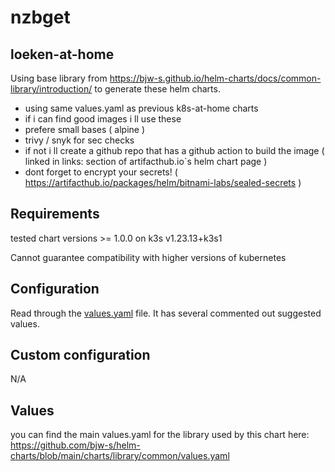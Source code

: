# nzbget

## loeken-at-home

Using base library from https://bjw-s.github.io/helm-charts/docs/common-library/introduction/ to generate these helm charts.
- using same values.yaml as previous k8s-at-home charts
- if i can find good images i ll use these
- prefere small bases ( alpine )
- trivy / snyk for sec checks
- if not i ll create a github repo that has a github action to build the image ( linked in links: section of artifacthub.io`s helm chart page )
- dont forget to encrypt your secrets! ( https://artifacthub.io/packages/helm/bitnami-labs/sealed-secrets )

## Requirements
tested chart versions >= 1.0.0 on k3s v1.23.13+k3s1

Cannot guarantee compatibility with higher versions of kubernetes

## Configuration

Read through the [values.yaml](./values.yaml) file. It has several commented out suggested values.

## Custom configuration

N/A

## Values

you can find the main values.yaml for the library used by this chart here: https://github.com/bjw-s/helm-charts/blob/main/charts/library/common/values.yaml
